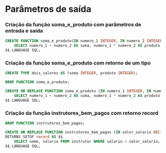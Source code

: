 # Parâmetros de saída

### Criação da função soma_e_produto com parâmetros de entrada e saída

```sql
CREATE FUNCTION soma_e_produto(IN numero_1 INTEGER, IN numero_2 INTEGER, OUT soma INTEGER, OUT produto INTEGER) AS $$
    SELECT numero_1 + numero_2 AS soma, numero_1 * numero_2 AS produto;
$$ LANGUAGE SQL;
```

### Criação da função soma_e_produto com retorno de um tipo

```sql
CREATE TYPE dois_valores AS (soma INTEGER, produto INTEGER);

DROP FUNCTION soma_e_produto;

CREATE OR REPLACE FUNCTION soma_e_produto (IN numero_1 INTEGER, IN numero_2 INTEGER) RETURNS dois_valores AS $$
    SELECT numero_1 + numero_2 AS soma, numero_1 * numero_2 AS produto;
$$ LANGUAGE SQL;
```

### Criação da função instrutores_bem_pagos com retorno record

```sql
DROP FUNCTION instrutores_bem_pagos;

CREATE OR REPLACE FUNCTION instrutores_bem_pagos (IN valor_salario DECIMAL, OUT nome VARCHAR, OUT salario DECIMAL)
RETURNS SETOF record AS $$
    SELECT nome, salario FROM instrutor WHERE salario > valor_salario;
$$ LANGUAGE SQL;
```